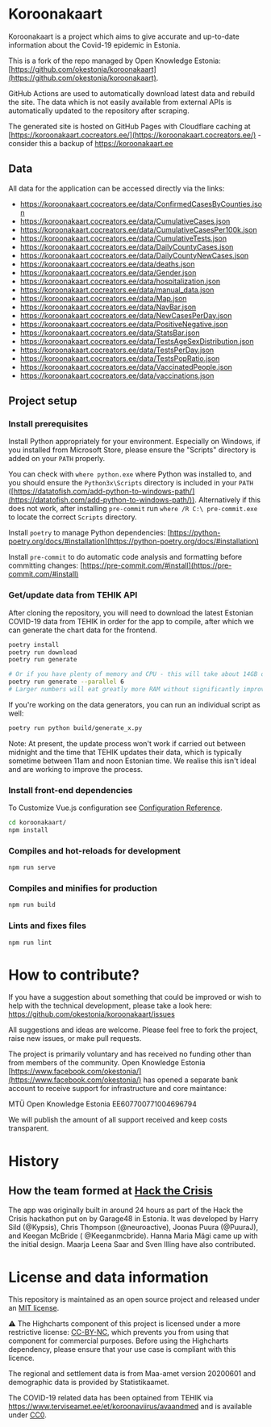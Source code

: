 # Koroonakaart

Koroonakaart is a project which aims to give accurate and up-to-date information about the Covid-19 epidemic in Estonia.

This is a fork of the repo managed by Open Knowledge
Estonia: [https://github.com/okestonia/koroonakaart](https://github.com/okestonia/koroonakaart).

GitHub Actions are used to automatically download latest data and rebuild the site. The data which is not easily
available from external APIs is automatically updated to the repository after scraping.

The generated site is hosted on GitHub Pages with Cloudflare caching
at [https://koroonakaart.cocreators.ee/](https://koroonakaart.cocreators.ee/) - consider this a backup
of https://koroonakaart.ee

## Data

All data for the application can be accessed directly via the links:

- https://koroonakaart.cocreators.ee/data/ConfirmedCasesByCounties.json
- https://koroonakaart.cocreators.ee/data/CumulativeCases.json
- https://koroonakaart.cocreators.ee/data/CumulativeCasesPer100k.json
- https://koroonakaart.cocreators.ee/data/CumulativeTests.json
- https://koroonakaart.cocreators.ee/data/DailyCountyCases.json
- https://koroonakaart.cocreators.ee/data/DailyCountyNewCases.json
- https://koroonakaart.cocreators.ee/data/deaths.json
- https://koroonakaart.cocreators.ee/data/Gender.json
- https://koroonakaart.cocreators.ee/data/hospitalization.json
- https://koroonakaart.cocreators.ee/data/manual_data.json
- https://koroonakaart.cocreators.ee/data/Map.json
- https://koroonakaart.cocreators.ee/data/NavBar.json
- https://koroonakaart.cocreators.ee/data/NewCasesPerDay.json
- https://koroonakaart.cocreators.ee/data/PositiveNegative.json
- https://koroonakaart.cocreators.ee/data/StatsBar.json
- https://koroonakaart.cocreators.ee/data/TestsAgeSexDistribution.json
- https://koroonakaart.cocreators.ee/data/TestsPerDay.json
- https://koroonakaart.cocreators.ee/data/TestsPopRatio.json
- https://koroonakaart.cocreators.ee/data/VaccinatedPeople.json
- https://koroonakaart.cocreators.ee/data/vaccinations.json

## Project setup

### Install prerequisites

Install Python appropriately for your environment. Especially on Windows, if you installed from Microsoft Store, please ensure the "Scripts" directory is added on your `PATH` properly.

You can check with `where python.exe` where Python was installed to, and you should ensure the `Python3x\Scripts` directory is included in your `PATH` ([https://datatofish.com/add-python-to-windows-path/](https://datatofish.com/add-python-to-windows-path/)). Alternatively if this does not work, after installing `pre-commit` run `where /R C:\ pre-commit.exe` to locate the correct `Scripts` directory.

Install `poetry` to manage Python
dependencies: [https://python-poetry.org/docs/#installation](https://python-poetry.org/docs/#installation)

Install `pre-commit` to do automatic code analysis and formatting before committing changes: [https://pre-commit.com/#install](https://pre-commit.com/#install)

### Get/update data from TEHIK API

After cloning the repository, you will need to download the latest Estonian COVID-19 data from TEHIK in order for the
app to compile, after which we can generate the chart data for the frontend.

```bash
poetry install
poetry run download
poetry run generate

# Or if you have plenty of memory and CPU - this will take about 14GB of RAM and optimize time spent
poetry run generate --parallel 6
# Larger numbers will eat greatly more RAM without significantly improving performance
```

If you're working on the data generators, you can run an individual script as well:

```bash
poetry run python build/generate_x.py
```

Note: At present, the update process won't work if carried out between midnight and the time that TEHIK updates their
data, which is typically sometime between 11am and noon Estonian time. We realise this isn't ideal and are working to
improve the process.

### Install front-end dependencies

To Customize Vue.js configuration see [Configuration Reference](https://cli.vuejs.org/config/).

```bash
cd koroonakaart/
npm install
```

### Compiles and hot-reloads for development

```bash
npm run serve
```

### Compiles and minifies for production

```bash
npm run build
```

### Lints and fixes files

```bash
npm run lint
```

# How to contribute?

If you have a suggestion about something that could be improved or wish to help with the technical development, please
take a look here: https://github.com/okestonia/koroonakaart/issues

All suggestions and ideas are welcome. Please feel free to fork the project, raise new issues, or make pull requests.

The project is primarily voluntary and has received no funding other than from members of the community. Open Knowledge
Estonia [https://www.facebook.com/okestonia/](https://www.facebook.com/okestonia/) has opened a separate bank account to
receive support for infrastructure and core maintance:

MTÜ Open Knowledge Estonia EE607700771004696794

We will publish the amount of all support received and keep costs transparent.

# History

## How the team formed at [Hack the Crisis](https://www.facebook.com/events/204692110602347/)

The app was originally built in around 24 hours as part of the Hack the Crisis hackathon put on by Garage48 in Estonia.
It was developed by Harry Sild (@Kypsis), Chris Thompson (@neuroactive), Joonas Puura (@PuuraJ), and Keegan McBride (
@Keeganmcbride). Hanna Maria Mägi came up with the initial design. Maarja Leena Saar and Sven Illing have also
contributed.

# License and data information

This repository is maintained as an open source project and released under an [MIT license](LICENSE).

⚠️ The Highcharts component of this project is licensed under a more restrictive
license: [CC-BY-NC](https://creativecommons.org/licenses/by-nc/4.0/), which prevents you from using that component for
commercial purposes. Before using the Highcharts dependency, please ensure that your use case is compliant with this
licence.

The regional and settlement data is from Maa-amet version 20200601 and demographic data is provided by Statistikaamet.

The COVID-19 related data has been optained from TEHIK via https://www.terviseamet.ee/et/koroonaviirus/avaandmed and is
available under [CC0](LICENSE-data).
